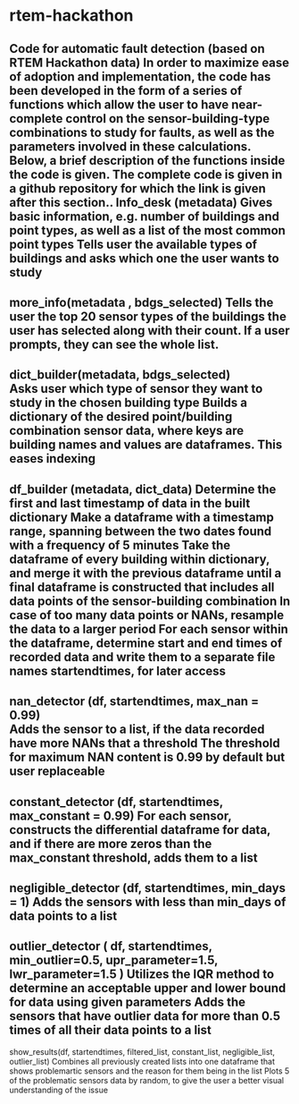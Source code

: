 # rtem-hackathon
Code for automatic fault detection (based on RTEM Hackathon data)
In order to maximize ease of adoption and implementation, the code has been developed in the form of a series of functions which allow the user to have near-complete control on the sensor-building-type combinations to study for faults, as well as the parameters involved in these calculations. Below, a brief description of the functions inside the code is given. The complete code is given in a github repository for which the link is given after this section..
Info_desk (metadata) 
Gives basic information, e.g. number of buildings and point types, as well as a list of  the most common point types
Tells user the available types of buildings and asks which one the user wants to study
--------------------------------------------------------------------------------------------------------
more_info(metadata , bdgs_selected) 
Tells the user the top 20 sensor types of the buildings the user has selected along with their count. If a user prompts, they can see the whole list.
--------------------------------------------------------------------------------------------------------
dict_builder(metadata, bdgs_selected)  
Asks user which type of sensor they want to study in the chosen building type
Builds a dictionary of the desired point/building combination sensor data, where keys are building names and values are dataframes. This eases indexing
--------------------------------------------------------------------------------------------------------
df_builder (metadata, dict_data)
Determine the first and last timestamp of data in the built dictionary
Make a dataframe with a timestamp range, spanning between the two dates found with a frequency of 5 minutes
Take the dataframe of every building within dictionary, and merge it with the previous dataframe until a final dataframe is constructed that includes all data points of the sensor-building combination
In case of too many data points or NANs, resample the data to a larger period
For each sensor within the dataframe, determine start and end times of recorded data and write them to a separate file names startendtimes, for later access
--------------------------------------------------------------------------------------------------------
nan_detector (df, startendtimes, max_nan = 0.99)  
Adds the sensor to a list, if the data recorded have more NANs that a threshold
The threshold for maximum NAN content is 0.99 by default but user replaceable
--------------------------------------------------------------------------------------------------------
constant_detector (df, startendtimes, max_constant = 0.99)
For each sensor, constructs the differential dataframe for data, and if there are more zeros than the max_constant threshold, adds them to a list
--------------------------------------------------------------------------------------------------------
negligible_detector (df, startendtimes, min_days = 1) 
Adds the sensors with less than min_days of data points to a list
--------------------------------------------------------------------------------------------------------
outlier_detector ( df, startendtimes, min_outlier=0.5, upr_parameter=1.5, lwr_parameter=1.5 )
Utilizes the IQR method to determine an acceptable upper and  lower bound for data using given parameters
Adds the sensors that have outlier data for more than 0.5 times of all their data points to a list 
--------------------------------------------------------------------------------------------------------
show_results(df, startendtimes, filtered_list, constant_list, negligible_list, outlier_list)
Combines all previously created lists into one dataframe that shows problemartic sensors and the reason for them being in the list
Plots 5 of the problematic sensors data by random, to give the user a better visual understanding of the issue
